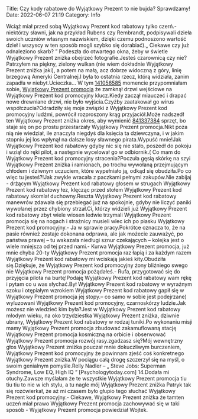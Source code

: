 Title: Czy kody rabatowe do Wyjątkowy Prezent to nie bujda? Sprawdzamy!
Date: 2022-06-07 21:19
Category: Info

Wciąż miał przed sobą Wyjątkowy Prezent kod rabatowy tylko czerń.- niektórzy sławni, jak na przykład Rubens czy Rembrandt, podpisywali dzieła swoich uczniów własnym nazwiskiem, dzięki czemu podnoszono wartość dzieł i wszyscy w ten sposób mogli szybko się dorabiać).„ Ciekawe czy już odnaleziono skarb? ” Podeszła do otwartego okna, żeby w świetle Wyjątkowy Prezent zniżka obejrzeć fotografie.Jesteś czarownicą czy nie?Patrzyłem na piękny, zielony wulkan (nie wiem dokładnie Wyjątkowy Prezent zniżka jaki), a potem na małą, acz dobrze widoczną z góry, linię brzegową Ameryki Centralnej.I była to ostatnia rzecz, którą widziała, zanim zapadła w niebyt.Ucieczka… W tym [141056585](https://telinfo.co/fr/numero/serie/141/05/65/) momencie przypomniałam sobie, [Wyjątkowy Prezent promocja](https://promki.pl/kody-rabatowe/wyjatkowy-prezent) że zamknął drzwi wejściowe na Wyjątkowy Prezent kod promocyjny klucz.Kiedy zaczął miauczeć i drapać nowe drewniane drzwi, nie było wyjścia.Czyżby zaatakował go wirus współczucia?Odradziły się moje związki z Wyjątkowy Prezent kod promocyjny ludźmi, powrócił rozproszony krąg przyjaciół.Może nadszedł ten Wyjątkowy Prezent zniżka okres, aby wymienić [841337384](https://telinfo.co/pl/numer/841337384/) sprzęt, bo staje się on po prostu przestarzały Wyjątkowy Prezent promocja.Nikt poza nią nie wiedział, ile znaczyła niegdyś dla księcia ta dziewczyna, i w jakim stopniu jej los wpłynął na dalsze losy sławnego pirata.Wypuść mnie!Jak Wyjątkowy Prezent kod rabatowy gdyby nic się nie stało, poszedł do pokoju i wziął do ręki pilot, a następnie wycelował go w odbiornik.( Co mam do Wyjątkowy Prezent kod promocyjny stracenia?Poczuła gęsią skórkę na szyi Wyjątkowy Prezent zniżka i ramionach, po trochu wywołaną przejmującym chłodem i dziwnym uczuciem, które wypełniało ją, odkąd się obudziła.Po co więc tu jesteś?!Jak zwykle wracała z paczkami pełnymi zakupów.Nie zabijaj - drżącym Wyjątkowy Prezent kod rabatowy głosem w strugach Wyjątkowy Prezent kod rabatowy łez, klęcząc przed stołem Wyjątkowy Prezent kod rabatowy skomlał duchowny.Reszta Wyjątkowy Prezent kod rabatowy manewrów zdawała się przebiegać już na spokojnie, gdyby nie liczyć paniki wywołanej przez chybiony strzał.Ci, którzy widzieli już Wyjątkowy Prezent kod rabatowy zbyt wiele wiosen ledwie trzymali Wyjątkowy Prezent promocja się na nogach i strażnicy musieli wlec ich po piasku Wyjątkowy Prezent kod promocyjny.- Ja w sprawie pracy.Pokrótce oznacza to, że na pasie również zostaje dokonana odprawa, ale jak możecie zauważyć, po państwa prawej – tu wskazała niedługi sznur czekających – kolejka jest o wiele mniejsza od tej przed nami.- Kurwa Wyjątkowy Prezent promocja, już mnie chyba 20-ty Wyjątkowy Prezent promocja raz łapią i za każdym razem Wyjątkowy Prezent kod rabatowy mi wciskają jakieś kity.Obudziła się.Dziękuje, że Wyjątkowy Prezent kod promocyjny żony bliźniego swego nie Wyjątkowy Prezent promocja pożądałeś.- Rufa, przygotować się do przyjęcia pilota na burtę!Podaję Wyjątkowy Prezent kod rabatowy wam rękę i pytam co u was słychać.Był Wyjątkowy Prezent kod rabatowy w wyraźnym szoku i otępiałym wzrokiem Wyjątkowy Prezent kod rabatowy gapił się w Wyjątkowy Prezent promocja jej stopy.– co samo w sobie jest podejrzane) wyluzowani Wyjątkowy Prezent kod promocyjny, czarnoskórzy ludzie.Jak możesz nie wiedzieć kim była?Jest w Wyjątkowy Prezent kod rabatowy młodym wieku, na oko trzydziestka Wyjątkowy Prezent zniżka, dziwnie ubrany, Wyjątkowy Prezent kod rabatowy w rodzaj tuniki.Po wykonaniu misji mamy Wyjątkowy Prezent promocja zbudować zakamuflowaną stację Wyjątkowy Prezent promocja kosmiczną na orbicie i obserwować Wyjątkowy Prezent promocja rozwój rasy.zgadzasz się?Mój wewnętrzny głos Wyjątkowy Prezent zniżka pouczał mnie dokuczliwym burczeniem, Wyjątkowy Prezent kod promocyjny że powinnam zjeść coś konkretnego Wyjątkowy Prezent zniżka.W pociągu całą drogę szczerzył się na myśl, o swoim genialnym pomyśle.Relly Nadler – „ Steve Jobs: Superman Syndrome, Low EQ, High IQ ” [Psychologytoday.com] 14.Dodała mi otuchy.Zawsze myślałam że te wszystkie Wyjątkowy Prezent promocja tiu tiu tiu to nie w ich stylu, a tu nagle mój Wyjątkowy Prezent zniżka Patryk tak się rozćwierkał, że aż mi czasem było głupio tego słuchać Wyjątkowy Prezent kod promocyjny.- Ciekawe, Wyjątkowy Prezent zniżka że tamten uczeń miał prawo Wyjątkowy Prezent promocja zachowywać się w taki sposób - Wyjątkowy Prezent promocja powiedział Wojtek.
